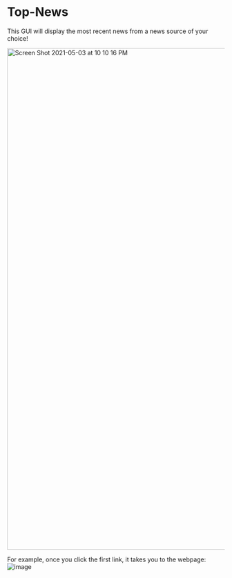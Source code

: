 # Top-News
 
This GUI will display the most recent news from a news source of your choice!

<img width="1162" alt="Screen Shot 2021-05-03 at 10 10 16 PM" src="https://user-images.githubusercontent.com/47422637/116953968-a0392380-ac5c-11eb-821c-a2650c74bb66.png">

For example, once you click the first link, it takes you to the webpage:
![image](https://user-images.githubusercontent.com/47422637/116954075-f3ab7180-ac5c-11eb-8a80-49e80f4b1da1.png)
